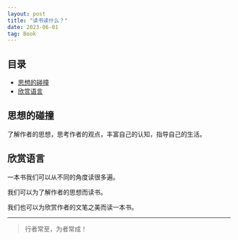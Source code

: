 ```yaml
---
layout: post
title: "读书读什么？"
date: 2023-06-01
tag: Book
---
```




## 目录

- [思想的碰撞](#content1)
- [欣赏语言](#content2)




<!--===============================================================================================-->
## <a id="content1">思想的碰撞</a>

了解作者的思想，思考作者的观点，丰富自己的认知，指导自己的生活。

<!--===============================================================================================-->
## <a id="content2">欣赏语言</a>

一本书我们可以从不同的角度读很多遍。

我们可以为了解作者的思想而读书。

我们也可以为欣赏作者的文笔之美而读一本书。



----------
>  行者常至，为者常成！


